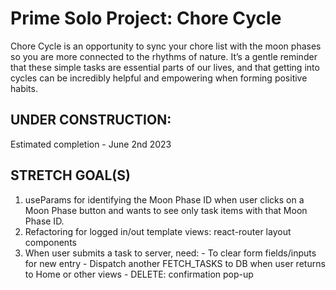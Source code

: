 # Prime Solo Project: Chore Cycle 

Chore Cycle is an opportunity to sync your chore list with the moon phases so you are more connected to the rhythms of nature. It’s a gentle reminder that these simple tasks are essential parts of our lives, and that getting into cycles can be incredibly helpful and empowering when forming positive habits.

## UNDER CONSTRUCTION: 
Estimated completion - June 2nd 2023

## STRETCH GOAL(S)
1. useParams for identifying the Moon Phase ID when user clicks on a Moon Phase button and wants to see only task items with that Moon Phase ID. 
2. Refactoring for logged in/out template views: react-router layout components
  3. When user submits a task to server, need:
    - To clear form fields/inputs for new entry
    - Dispatch another FETCH_TASKS to DB when user returns to Home or other views 
    - DELETE: confirmation pop-up